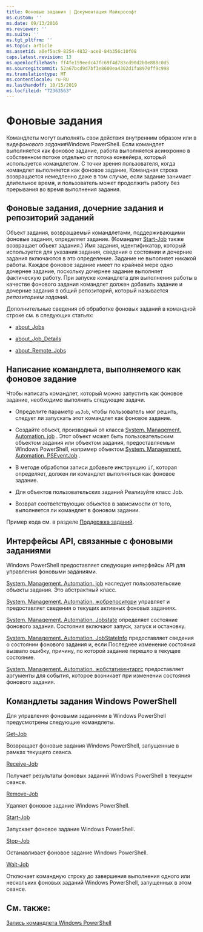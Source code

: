 ```yaml
---
title: Фоновые задания | Документация Майкрософт
ms.custom: ''
ms.date: 09/13/2016
ms.reviewer: ''
ms.suite: ''
ms.tgt_pltfrm: ''
ms.topic: article
ms.assetid: a0ef5ac9-8254-4832-ace8-84b356c10f08
caps.latest.revision: 13
ms.openlocfilehash: ff4fe159eedc47fc69f4d783cd90d2b0e888c0d5
ms.sourcegitcommit: 52a67bcd9d7bf3e8600ea4302d1fa8970ff9c998
ms.translationtype: MT
ms.contentlocale: ru-RU
ms.lasthandoff: 10/15/2019
ms.locfileid: "72363563"
---
```

# <a name="background-jobs"></a>Фоновые задания

Командлеты могут выполнять свои действия внутренним образом или в виде*фонового задания*Windows PowerShell. Если командлет выполняется как фоновое задание, работа выполняется асинхронно в собственном потоке отдельно от потока конвейера, который используется командлетом. С точки зрения пользователя, когда командлет выполняется как фоновое задание, Командная строка возвращается немедленно даже в том случае, если задание занимает длительное время, и пользователь может продолжить работу без прерывания во время выполнения задания.

## <a name="background-jobs-child-jobs-and-the-job-repository"></a>Фоновые задания, дочерние задания и репозиторий заданий

Объект задания, возвращаемый командлетами, поддерживающими фоновые задания, определяет задание. (Командлет [Start-Job](/powershell/module/Microsoft.PowerShell.Core/Start-Job) также возвращает объект задания.) Имя задания, идентификатор, который используется для указания задания, сведения о состоянии и дочерние задания включаются в это определение. Задание не выполняет никакой работы. Каждое фоновое задание имеет по крайней мере одно дочернее задание, поскольку дочернее задание выполняет фактическую работу. При запуске командлета для выполнения работы в качестве фонового задания командлет должен добавить задание и дочерние задания в общий репозиторий, который называется *репозиторием заданий*.

Дополнительные сведения об обработке фоновых заданий в командной строке см. в следующих статьях:

- [about_Jobs](/powershell/module/microsoft.powershell.core/about/about_jobs)

- [about_Job_Details](/powershell/module/microsoft.powershell.core/about/about_job_details)

- [about_Remote_Jobs](/powershell/module/microsoft.powershell.core/about/about_remote_jobs)

## <a name="writing-a-cmdlet-that-runs-as-a-background-job"></a>Написание командлета, выполняемого как фоновое задание

Чтобы написать командлет, который можно запустить как фоновое задание, необходимо выполнить следующие задачи.

- Определите параметр `asJob`, чтобы пользователь мог решить, следует ли запускать этот командлет как фоновое задание.

- Создайте объект, производный от класса [System. Management. Automation. job](/dotnet/api/System.Management.Automation.Job) . Этот объект может быть пользовательским объектом задания или объектом задания, предоставляемым Windows PowerShell, например объектом [System. Management. Automation. PSEventJob](/dotnet/api/System.Management.Automation.PSEventJob) .

- В методе обработки записи добавьте инструкцию `if`, которая определяет, должен ли командлет выполняться как фоновое задание.

- Для объектов пользовательских заданий Реализуйте класс Job.

- Возврат соответствующих объектов в зависимости от того, выполняется ли командлет в фоновом задании.

Пример кода см. в разделе [Поддержка заданий](./how-to-support-jobs.md).

## <a name="background-job-related-apis"></a>Интерфейсы API, связанные с фоновыми заданиями

Windows PowerShell предоставляет следующие интерфейсы API для управления фоновыми заданиями.

[System. Management. Automation. job](/dotnet/api/System.Management.Automation.Job) наследует пользовательские объекты задания. Это абстрактный класс.

[System. Management. Automation. жобрепоситори](/dotnet/api/System.Management.Automation.JobRepository) управляет и предоставляет сведения о текущих активных фоновых заданиях.

[System. Management. Automation. Jobstate](/dotnet/api/System.Management.Automation.JobState) определяет состояние фонового задания. Состояния включают запуск, запуск и остановку.

[System. Management. Automation. JobStateInfo](/dotnet/api/System.Management.Automation.JobStateInfo) предоставляет сведения о состоянии фонового задания и, если Последнее изменение состояния вызвало ошибку, причину, по которой задание перешло в текущее состояние.

[System. Management. Automation. жобстативентаргс](/dotnet/api/System.Management.Automation.JobStateEventArgs) предоставляет аргументы для события, которое возникает при изменении состояния фонового задания.

## <a name="windows-powershell-job-cmdlets"></a>Командлеты задания Windows PowerShell

Для управления фоновыми заданиями в Windows PowerShell предусмотрены следующие командлеты.

[Get-Job](/powershell/module/Microsoft.PowerShell.Core/Get-Job)

Возвращает фоновые задания Windows PowerShell, запущенные в рамках текущего сеанса.

[Receive-Job](/powershell/module/Microsoft.PowerShell.Core/Receive-Job)

Получает результаты фоновых заданий Windows PowerShell в текущем сеансе.

[Remove-Job](/powershell/module/Microsoft.PowerShell.Core/Remove-Job)

Удаляет фоновое задание Windows PowerShell.

[Start-Job](/powershell/module/Microsoft.PowerShell.Core/Start-Job)

Запускает фоновое задание Windows PowerShell.

[Stop-Job](/powershell/module/Microsoft.PowerShell.Core/Stop-Job)

Останавливает фоновое задание Windows PowerShell.

[Wait-Job](/powershell/module/Microsoft.PowerShell.Core/Wait-Job)

Отключает командную строку до завершения выполнения одного или нескольких фоновых заданий Windows PowerShell, запущенных в этом сеансе.

## <a name="see-also"></a>См. также:

[Запись командлета Windows PowerShell](./writing-a-windows-powershell-cmdlet.md)
